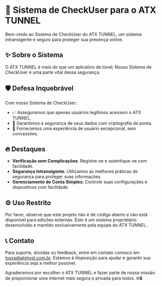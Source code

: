

# 🚀 Sistema de CheckUser para o ATX TUNNEL

Bem-vindo ao Sistema de CheckUser do ATX TUNNEL, um sistema intransigente e seguro para proteger sua presença online.

## ✨ Sobre o Sistema

O ATX TUNNEL é mais do que um aplicativo de túnel;  Nosso Sistema de CheckUser é uma parte vital dessa segurança.

## 🛡️ Defesa Inquebrável

Com nosso Sistema de CheckUser:

- ✅ Asseguramos que apenas usuários legítimos acessem o ATX TUNNEL.
- 🔐 Garantimos a segurança de seus dados com criptografia de ponta.
- 📢 Fornecemos uma experiência de usuário excepcional, sem concessões.

## 🔥 Destaques

- **Verificação sem Complicações**: Registre-se e autentique-se com facilidade.
- **Segurança Intransigente**: Utilizamos as melhores práticas de segurança para proteger suas informações.
- **Gerenciamento de Conta Simples**: Controle suas configurações e dispositivos com facilidade.

## ⚙️ Uso Restrito

Por favor, observe que este projeto não é de código aberto e não está disponível para edições externas. Este é um sistema proprietário desenvolvido e mantido exclusivamente pela equipe do ATX TUNNEL.

## 📞 Contato

Para suporte, dúvidas ou feedback, entre em contato conosco em [louys@atxhost.com.br](mailto:louys@atxhost.com.br). Estamos à disposição para ajudar e garantir sua experiência seja a melhor possível.

Agradecemos por escolher o ATX TUNNEL e fazer parte de nossa missão de proporcionar uma internet mais segura e privada para todos. 🌐🔒
